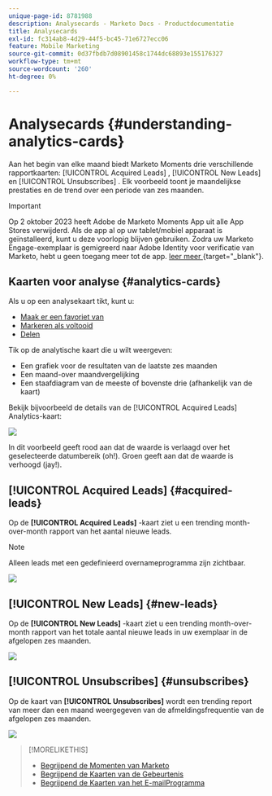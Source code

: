 ```yaml
---
unique-page-id: 8781988
description: Analysecards - Marketo Docs - Productdocumentatie
title: Analysecards
exl-id: fc314ab8-4d29-44f5-bc45-71e6727ecc06
feature: Mobile Marketing
source-git-commit: 0d37fbdb7d08901458c1744dc68893e155176327
workflow-type: tm+mt
source-wordcount: '260'
ht-degree: 0%

---
```


# Analysecards {#understanding-analytics-cards}

Aan het begin van elke maand biedt Marketo Moments drie verschillende rapportkaarten: [!UICONTROL Acquired Leads] , [!UICONTROL New Leads] en [!UICONTROL Unsubscribes] . Elk voorbeeld toont je maandelijkse prestaties en de trend over een periode van zes maanden.

>[!IMPORTANT]
>
>Op 2 oktober 2023 heeft Adobe de Marketo Moments App uit alle App Stores verwijderd. Als de app al op uw tablet/mobiel apparaat is geïnstalleerd, kunt u deze voorlopig blijven gebruiken. Zodra uw Marketo Engage-exemplaar is gemigreerd naar Adobe Identity voor verificatie van Marketo, hebt u geen toegang meer tot de app. [ leer meer ](https://nation.marketo.com/t5/product-discussions/marketo-events-app-and-marketo-moments-app-end-of-life/m-p/340712/highlight/true#M193869){target="_blank"}.

## Kaarten voor analyse {#analytics-cards}

Als u op een analysekaart tikt, kunt u:

* [Maak er een favoriet van](/help/marketo/product-docs/core-marketo-concepts/mobile-apps/marketo-moments/working-with-moments/creating-a-favorite.md)
* [Markeren als voltooid](/help/marketo/product-docs/core-marketo-concepts/mobile-apps/marketo-moments/working-with-moments/marking-it-done.md)
* [Delen](/help/marketo/product-docs/core-marketo-concepts/mobile-apps/marketo-moments/working-with-moments/sharing-a-moment.md)

Tik op de analytische kaart die u wilt weergeven:

* Een grafiek voor de resultaten van de laatste zes maanden
* Een maand-over maandvergelijking
* Een staafdiagram van de meeste of bovenste drie (afhankelijk van de kaart)

Bekijk bijvoorbeeld de details van de [!UICONTROL Acquired Leads] Analytics-kaart:

![](assets/image2015-7-6-14-3a5-3a25.png)

In dit voorbeeld geeft rood aan dat de waarde is verlaagd over het geselecteerde datumbereik (oh!). Groen geeft aan dat de waarde is verhoogd (jay!).

## [!UICONTROL Acquired Leads] {#acquired-leads}

Op de **[!UICONTROL Acquired Leads]** -kaart ziet u een trending month-over-month rapport van het aantal nieuwe leads.

>[!NOTE]
>
>Alleen leads met een gedefinieerd overnameprogramma zijn zichtbaar.

![](assets/image2015-6-30-14-3a31-3a40.png)

## [!UICONTROL New Leads] {#new-leads}

Op de **[!UICONTROL New Leads]** -kaart ziet u een trending month-over-month rapport van het totale aantal nieuwe leads in uw exemplaar in de afgelopen zes maanden.

![](assets/image2015-6-30-14-3a33-3a23.png)

## [!UICONTROL Unsubscribes] {#unsubscribes}

Op de kaart van **[!UICONTROL Unsubscribes]** wordt een trending report van meer dan een maand weergegeven van de afmeldingsfrequentie van de afgelopen zes maanden.

![](assets/image2015-6-30-14-3a29-3a3.png)

>[!MORELIKETHIS]
>
>* [ Begrijpend de Momenten van Marketo ](/help/marketo/product-docs/core-marketo-concepts/mobile-apps/marketo-moments/understanding-moments/understanding-marketo-moments.md)
>* [ Begrijpend de Kaarten van de Gebeurtenis ](/help/marketo/product-docs/core-marketo-concepts/mobile-apps/marketo-moments/understanding-moments/understanding-event-cards.md)
>* [ Begrijpend de Kaarten van het E-mailProgramma ](/help/marketo/product-docs/core-marketo-concepts/mobile-apps/marketo-moments/understanding-moments/understanding-email-program-cards.md)
